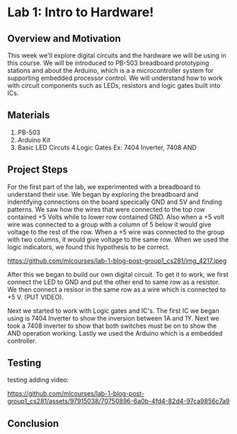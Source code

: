   # Lab 1: Intro to Hardware!

## Overview and Motivation
This week we'll explore digital circuits and the hardware we will be using in this course. We will be introduced to PB-503 breadboard prototyping stations and about the Arduino, which is a a microcontroller system for supporting embedded processor control. We will understand how to work with circuit components such as LEDs, resistors and logic gates built into ICs.

## Materials
1. PB-503
2. Arduino Kit
3. Basic LED Circuts
4.Logic Gates Ex: 7404 Inverter, 7408 AND
## Project Steps
For the first part of the lab, we experimented with a breadboard to understand their use. We began by exploring the breadboard and indentifying connections on the board specically GND and 5V and finding patterns. We saw how the wires that were connected to the top row contained +5 Volts while to lower row contained GND. Also when a +5 volt wire was connected to a group with a column of 5 below it would give voltage to the rest of the row. When a +5 wire was connected to the group with two columns, it would give voltage to the same row. When we used the logic indicators, we found this hypothesis to be correct. 

https://github.com/mlcourses/lab-1-blog-post-group1_cs281/img_4217.jpeg

After this we began to build our own digital circuit. To get it to work, we first connect the LED to GND and put the other end to same row as a resistor. We then connect a resisor in the same row as a wire which is connected to +5 V. (PUT VIDEO). 


Next we started to work with Logic gates and IC's. The first IC we began using is 7404 Inverter to show the inversion between 1A and 1Y. Next we took a 7408 inverter to show that both switches must be on to show the AND operation working. Lastly we used the Arduino which is a embedded controller.
## Testing

testing adding video:



https://github.com/mlcourses/lab-1-blog-post-group1_cs281/assets/97915038/70750896-6a0b-4fd4-82d4-97ca9856c7a9



## Conclusion




